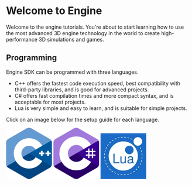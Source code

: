 # Welcome to Engine
Welcome to the engine tutorials. You're about to start learning how to use the most advanced 3D engine technology in the world to create high-performance 3D simulations and games.

## Programming
Engine SDK can be programmed with three languages.
- C++ offers the fastest code execution speed, best compatibility with third-party libraries, and is good for advanced projects.
- C# offers fast compilation times and more compact syntax, and is acceptable for most projects.
- Lua is very simple and easy to learn, and is suitable for simple projects.

Click on an image below for the setup guide for each language.

![Lua Logo](https://raw.githubusercontent.com/Leadwerks/Documentation/master/cpp_logo.png)  ![Lua Logo](https://raw.githubusercontent.com/Leadwerks/Documentation/master/csharp_logo.png)  ![Lua Logo](https://raw.githubusercontent.com/Leadwerks/Documentation/master/lua_logo.jpg)
